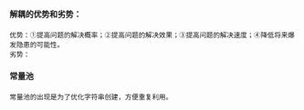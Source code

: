 #### 解耦的优势和劣势：
	优势：①提高问题的解决概率；②提高问题的解决效果；③提高问题的解决速度；④降低将来爆发隐患的可能性。 
	劣势：
	

#### 常量池
	常量池的出现是为了优化字符串创建，方便重复利用。 